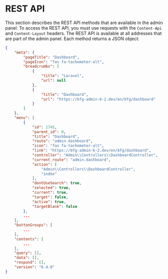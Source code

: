 # REST API

This section describes the REST API methods that are available in the admin panel.
To access the REST API, you must use requests with the `Content-Api` and `Content-Layout` headers.
The REST API is available at all addresses that are part of the admin panel.
Each method returns a JSON object:

```json
{
    "meta": {
        "pageTitle": "Dashboard",
        "pageIcon": "fas fa-tachometer-alt",
        "breadcrumbs": [
            {
                "title": "Laravel",
                "url": null
            },
            {
                "title": "Dashboard",
                "url": "https://bfg-admin-6-2.dev/en/bfg/dashboard"
            }
        ]
    },
    "menu": [
        {
            "id": 1745,
            "parent_id": 0,
            "title": "Dashboard",
            "route": "admin.dashboard",
            "icon": "fas fa-tachometer-alt",
            "link": "https://bfg-admin-6-2.dev/en/bfg/dashboard",
            "controller": "Admin\\Controllers\\DashboardController",
            "current_route": "admin.dashboard",
            "action": [
                "Admin\\Controllers\\DashboardController",
                "index"
            ],
            "dontUseSearch": true,
            "selected": true,
            "current": true,
            "target": false,
            "active": true,
            "targetBlank": false
        },
        ...
    ],
    "buttonGroups": [
        ...
    ],
    "contents": [
        ...
    ],
    "query": [],
    "data": [],
    "respond": [],
    "version": "6.4.0"
}
```
